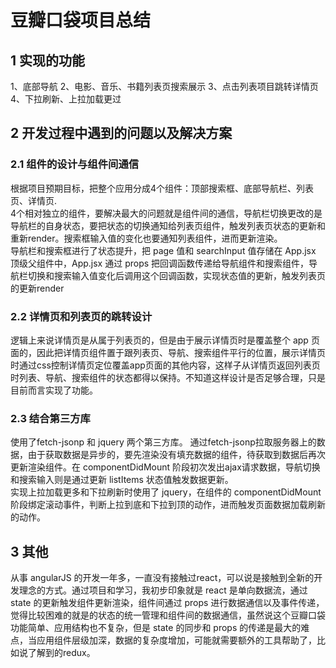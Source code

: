# 豆瓣口袋项目总结
## 1 实现的功能
1、底部导航
2、电影、音乐、书籍列表页搜索展示
3、点击列表项目跳转详情页
4、下拉刷新、上拉加载更过

## 2 开发过程中遇到的问题以及解决方案
### 2.1 组件的设计与组件间通信
根据项目预期目标，把整个应用分成4个组件：顶部搜索框、底部导航栏、列表页、详情页.  
4个相对独立的组件，要解决最大的问题就是组件间的通信，导航栏切换更改的是导航栏的自身状态，要把状态的切换通知给列表页组件，触发列表页状态的更新和重新render。搜索框输入值的变化也要通知列表组件，进而更新渲染。  
导航栏和搜索框进行了状态提升，把 page 值和 searchInput 值存储在 App.jsx 顶级父组件中，App.jsx 通过 props 把回调函数传递给导航组件和搜索组件，导航栏切换和搜索输入值变化后调用这个回调函数，实现状态值的更新，触发列表页的更新render

### 2.2 详情页和列表页的跳转设计
逻辑上来说详情页是从属于列表页的，但是由于展示详情页时是覆盖整个 app 页面的，因此把详情页组件置于跟列表页、导航、搜索组件平行的位置，展示详情页时通过css控制详情页定位覆盖app页面的其他内容，这样子从详情页返回列表页时列表、导航、搜索组件的状态都得以保持。不知道这样设计是否足够合理，只是目前而言实现了功能。

### 2.3 结合第三方库
使用了fetch-jsonp 和 jquery 两个第三方库。
通过fetch-jsonp拉取服务器上的数据，由于获取数据是异步的，要先渲染没有填充数据的组件，待获取到数据后再次更新渲染组件。在 componentDidMount 阶段初次发出ajax请求数据，导航切换和搜索输入则是通过更新 listItems 状态值触发数据更新。  
实现上拉加载更多和下拉刷新时使用了 jquery，在组件的 componentDidMount 阶段绑定滚动事件，判断上拉到底和下拉到顶的动作，进而触发页面数据加载刷新的动作。

## 3 其他
从事 angularJS 的开发一年多，一直没有接触过react，可以说是接触到全新的开发理念的方式。通过项目和学习，我初步印象就是 react 是单向数据流，通过 state 的更新触发组件更新渲染，组件间通过 props 进行数据通信以及事件传递，觉得比较困难的就是的状态的统一管理和组件间的数据通信，虽然说这个豆瓣口袋功能简单、应用结构也不复杂，但是 state 的同步和 props 的传递是最大的难点，当应用组件层级加深，数据的复杂度增加，可能就需要额外的工具帮助了，比如说了解到的redux。

